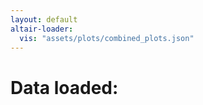 ```yaml
---
layout: default
altair-loader:
  vis: "assets/plots/combined_plots.json"
---
```


# Data loaded:

<div id="vis"></div>
